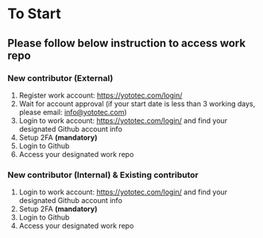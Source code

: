 # To Start

## Please follow below instruction to access work repo

### New contributor (External)
  1. Register work account: https://yototec.com/login/
  2. Wait for account approval (if your start date is less than 3 working days, please email: info@yototec.com)
  3. Login to work account: https://yototec.com/login/ and find your designated Github account info
  4. Setup 2FA **(mandatory)**
  5. Login to Github
  6. Access your designated work repo

### New contributor (Internal) & Existing contributor
  1. Login to work account: https://yototec.com/login/ and find your designated Github account info
  2. Setup 2FA **(mandatory)**
  3. Login to Github
  4. Access your designated work repo
